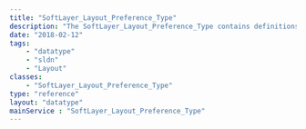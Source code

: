 ```yaml
---
title: "SoftLayer_Layout_Preference_Type"
description: "The SoftLayer_Layout_Preference_Type contains definitions for preference types "
date: "2018-02-12"
tags:
    - "datatype"
    - "sldn"
    - "Layout"
classes:
    - "SoftLayer_Layout_Preference_Type"
type: "reference"
layout: "datatype"
mainService : "SoftLayer_Layout_Preference_Type"
---
```

